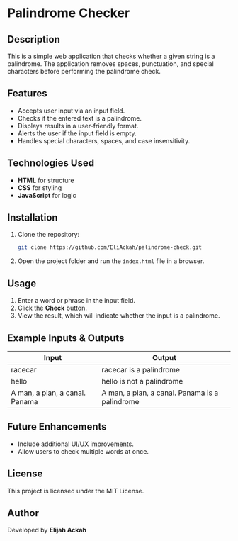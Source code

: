 # Palindrome Checker

## Description

This is a simple web application that checks whether a given string is a palindrome. The application removes spaces, punctuation, and special characters before performing the palindrome check.

## Features

- Accepts user input via an input field.
- Checks if the entered text is a palindrome.
- Displays results in a user-friendly format.
- Alerts the user if the input field is empty.
- Handles special characters, spaces, and case insensitivity.

## Technologies Used

- **HTML** for structure
- **CSS** for styling
- **JavaScript** for logic

## Installation

1. Clone the repository:
   ```sh
   git clone https://github.com/EliAckah/palindrome-check.git
   ```
2. Open the project folder and run the `index.html` file in a browser.

## Usage

1. Enter a word or phrase in the input field.
2. Click the **Check** button.
3. View the result, which will indicate whether the input is a palindrome.

## Example Inputs & Outputs

| Input                          | Output                                         |
| ------------------------------ | ---------------------------------------------- |
| racecar                        | racecar is a palindrome                        |
| hello                          | hello is not a palindrome                      |
| A man, a plan, a canal. Panama | A man, a plan, a canal. Panama is a palindrome |

## Future Enhancements

- Include additional UI/UX improvements.
- Allow users to check multiple words at once.

## License

This project is licensed under the MIT License.

## Author

Developed by **Elijah Ackah**
